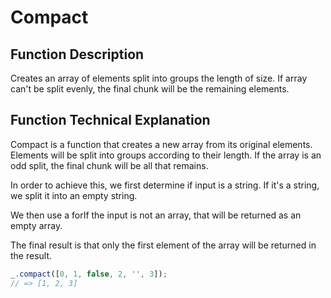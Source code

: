# Compact

## Function Description
Creates an array of elements split into groups the length of size. If array can't be split evenly, the final chunk will be the remaining elements.

## Function Technical Explanation
Compact is a function that creates a new array from its original elements. Elements will be split into groups according to their length. If the array is an odd split, the final chunk will be all that remains.

In order to achieve this, we first determine if input is a string. If it's a string, we split it into an empty string.

We then use a forIf the input is not an array, that will be returned as an empty array.

The final result is that only the first element of the array will be returned in the result.

```javascript
_.compact([0, 1, false, 2, '', 3]);
// => [1, 2, 3]
```
